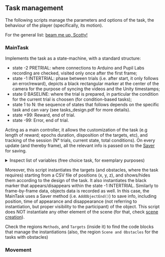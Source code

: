 ## Task management

The following scripts manage the parameters and options of the task, the behaviour of the player (specifically, its motion).

For the general list: [beam me up, Scotty!](../README.md)

### MainTask

Implements the task as a state-machine, with a standard structure:
- state -2 PRETRIAL: where connections to Arduino and Pupil Labs recording are checked, visited only once after the first frame;
- state -1 INTERTRIAL: phase between trials (i.e. after start, it only follows an error/reward), depicts a black rectangular marker at the center of the camera for the purpose of syncing the videos and the Unity timestamps;
- state 0 BASELINE: where the trial is prepared, in particular the condition for the current trial is choosen (for condition-based tasks);
- state 1 to N: the sequence of states that follows depends on the specific task and can vary (see tasks_design.pdf for more details).
- state +99: Reward, end of trial.
- state -99: Error, end of trial.

Acting as a main controller, it allows the customization of the task (e.g length of reward; epochs duration, disposition of the targets, etc), and tracking of the session (N° trials, current state, total conditions). On every update (and thereby frame), all the relevant info is passed on to the [Saver](./Data_saving.md#Saver) for saving. 

<details>

<summary> Inspect list of variables (free choice task, for exemplary purposes) </summary>


**Mind that** only public fields can be customized in the Editor and are saved in the database session-specific entry.
Some fields are non-serialized so that they are not included in Json structure that is saved in the database (see [Saver](./Data_saving.md#Saver)).

```c#
    #region GameObjects and components

    [SerializeField]

    [HideInInspector]
    [Header("GameObjects and components")]

    // Cams
    [System.NonSerialized] Camera camM;
    [System.NonSerialized] Camera camL;
    [System.NonSerialized] Camera camR;

    // Pupil
    [System.NonSerialized] public PupilDataStream PupilDataStreamScript;
    private RequestController RequestControllerScript;
    private bool PupilDataConnessionStatus;

    // Game
    Rigidbody player_rb;
    [HideInInspector] GameObject environment;
    [HideInInspector] GameObject experiment;
    [HideInInspector] GameObject player;

    // Black pixels (for scripts syncing)
    private GameObject markerObject_M;
    private GameObject markerObject_R;
    private GameObject markerObject_L;

    #endregion

    #region Saving info

    [Header("Saving info")]
    public string MEF;
    public string path_to_data = "C:/Users/admin/Desktop/Registrazioni_VR/";
    [System.NonSerialized] public int lastIDFromDB;
    private string identifier;
    [HideInInspector] public int seed;
    [HideInInspector] public long starttime = 0;
    [HideInInspector] public int frame_number = 0;

    #endregion

    #region Reward info

    [Header("Reward")]
    public static int RewardLength = 50;
    [System.NonSerialized] private float RewardLength_in_sec = RewardLength / 1000f;
    public int reward_counter = 0;

    #endregion

    #region Trials Info

    [Header("Trials Info")]

    // Trials
    public int trials_win;
    public int trials_lose;
    [System.NonSerialized] public int current_trial;
    public int[] trials_for_target;
    public int trials_for_cond = 1;

    // States
    public int current_state;
    [System.NonSerialized] public int last_state;
    [System.NonSerialized] public string error_state;

    // Conditions
    private int randomIndex;
    public List<int> condition_list;
    [System.NonSerialized] public int current_condition;

    // Tracking events
    private float lastevent;
    private bool first_frame;

    // Moving timer
    private static bool isMoving = false;
    private static Diagnostics.Stopwatch stopwatch = new Diagnostics.Stopwatch();

    #endregion

    #region Target Info

    [Header("Target Info")]
    public string file_name_positions;
    public List<Vector3> target_positions = new List<Vector3>(); // --> List, because changes size during runtime
    public settingsEnum Target_settings = new settingsEnum();
    public enum settingsEnum
    {
        RandomThree,
        MiddleThree,
        Six,
        All
    };
    GameObject[] targets;
    [System.NonSerialized] public GameObject TargetPrefab;
    public Vector3 CorrectTargetCurrentPosition;

    // Materials
    [System.NonSerialized] public Material initial_grey;
    [System.NonSerialized] public Material red;
    [System.NonSerialized] public Material green_dot;
    [System.NonSerialized] public Material red_dot;
    [System.NonSerialized] public Material final_grey;
    [System.NonSerialized] public Material white;

    #endregion

    #region Epochs Info

    [Header("Epoches Info")]
    // Array, because is not changing size during the runtime
    public float[] FREE_timing = { 0.3f, 0.6f, 0.9f };
    public float[] DELAY_timing = { 0.3f, 0.6f, 0.9f };
    public float[] RT_timing = { 0.3f, 0.6f, 0.9f };

    private List<int> FREE_timing_list;
    private List<int> DELAY_timing_list;
    private List<int> RT_timing_list;

    public float BASELINE_duration = 2f;
    public float INTERTRIAL_duration = 2f;
    private float FREE_duration;
    private float DELAY_duration;
    private float RT_maxduration;
    public float MOVEMENT_maxduration = 6f;
    public float second_RT_maxduration = 2f;

    #endregion 

    #region Arduino Info

    [Header("Arduino Info")]
    [System.NonSerialized] public Ardu ardu;
    [System.NonSerialized] public float arduX;
    [System.NonSerialized] public float arduY;

    #endregion

    #region PupilLab Info

    [Header("PupilLab Info")]
    [System.NonSerialized] public Vector2 centerRightPupilPx = new Vector2(float.NaN, float.NaN);
    [System.NonSerialized] public Vector2 centerLeftPupilPx = new Vector2(float.NaN, float.NaN);
    [System.NonSerialized] public float diameterRight = float.NaN;
    [System.NonSerialized] public float diameterLeft = float.NaN;
    [System.NonSerialized] public bool pupilconnection;

    #endregion

```

</details>

Moreover, this script instantiates the targets (and obstacles, where the task requires) starting from a CSV file of positions (x, y, z), and shows/hides them according to the design of the task. It also instantiates the black marker that appears/disappears within the state -1 INTERTRIAL.
Similarly to frame-by-frame data, objects data is recorded as well. In this case, the MainTask uses a Saver method (i.e. `AddObjectEnd()`) to save info, including position, time of appearance and disappearance (not referring to instantiation, but proper visibility to the participant) of the object.
This script does NOT instantiate any other element of the scene (for that, check [scene creation](./Scene_creation.md)).

Check the regions `Methods`, and `Targets` (inside it) to find the code blocks that manage the instantiations (also, the region `Scene and Obstacles` for the tasks with obstacles)



### Movement




